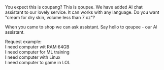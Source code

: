 You expect this is coupang? This is qoupee. We have added AI chat assistant to our lovely service. It can works with any language. Do you want "cream for dry skin, volume less than 7 oz"?

When you came to shop we can ask assistant. Say hello to qoupee - our AI assistant.

Request example:  
I need computer wit RAM 64GB  
I need computer for ML training  
I need computer with Linux  
I need computer to game in LOL  
